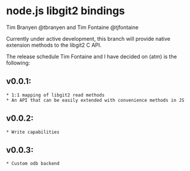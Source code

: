 node.js libgit2 bindings
========================

Tim Branyen @tbranyen and Tim Fontaine @tjfontaine

Currently under active development, this branch will provide native extension methods to the libgit2 C API.

The release schedule Tim Fontaine and I have decided on (atm) is the following:

v0.0.1:
-------
    * 1:1 mapping of libgit2 read methods
    * An API that can be easily extended with convenience methods in JS

v0.0.2:
-------
    * Write capabilities

v0.0.3:
-------
    * Custom odb backend
